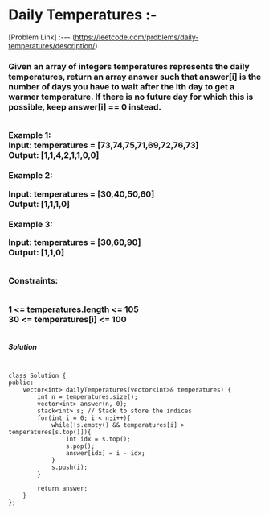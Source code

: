 # Daily Temperatures :-

[Problem Link] :--- (https://leetcode.com/problems/daily-temperatures/description/)

<h3>
Given an array of integers temperatures represents the daily temperatures, return an array answer such that answer[i] is the number of days you have to wait after the ith day to get a warmer temperature. If there is no future day for which this is possible, keep answer[i] == 0 instead.<br><br>

Example 1:<br>
Input: temperatures = [73,74,75,71,69,72,76,73]<br>
Output: [1,1,4,2,1,1,0,0]<br><br>
Example 2:<br>

Input: temperatures = [30,40,50,60]<br>
Output: [1,1,1,0]<br><br>
Example 3:<br>

Input: temperatures = [30,60,90]<br>
Output: [1,1,0]<br><br>
 

Constraints:<br><br>

1 <= temperatures.length <= 105<br>
30 <= temperatures[i] <= 100<br><br>
  
</h3>

***Solution***

```


class Solution {
public:
    vector<int> dailyTemperatures(vector<int>& temperatures) {
        int n = temperatures.size();
        vector<int> answer(n, 0);
        stack<int> s; // Stack to store the indices
        for(int i = 0; i < n;i++){
            while(!s.empty() && temperatures[i] > temperatures[s.top()]){
                int idx = s.top();
                s.pop();
                answer[idx] = i - idx; 
            }
            s.push(i); 
        }

        return answer;
    }
};

```
